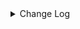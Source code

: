 <details><summary> Change Log </summary>

| Change | Commit | Version |
| --- | --- | --- |
|[Improve][Connector-V2] Random pick the starrocks fe address which can be connected (#8898)|https://github.com/apache/seatunnel/commit/bef76078f9| dev |
|[Feature][Connector-v2] Support multi starrocks source (#8789)|https://github.com/apache/seatunnel/commit/26b5529aaf| dev |
|[Fix][Connector-V2] Fix possible data loss in scenarios of request_tablet_size is less than the number of BUCKETS (#8768)|https://github.com/apache/seatunnel/commit/3c6f216135| dev |
|[Fix][Connector-V2]Fix Descriptions for CUSTOM_SQL in Connector (#8778)|https://github.com/apache/seatunnel/commit/96b610eb7e| dev |
|[Improve] restruct connector common options (#8634)|https://github.com/apache/seatunnel/commit/f3499a6eeb| dev |
|[improve] add StarRocks options (#8639)|https://github.com/apache/seatunnel/commit/da8d9cbd35| dev |
|[Fix][Connector-V2] fix starRocks automatically creates tables with comment (#8568)|https://github.com/apache/seatunnel/commit/c4cb1fc4a3| dev |
|[Fix][Connector-V2] Fixed adding table comments (#8514)|https://github.com/apache/seatunnel/commit/edca75b0d6| dev |
|[Feature][Connector-V2] Starrocks implements multi table sink (#8467)|https://github.com/apache/seatunnel/commit/55eebfa8af|2.3.9|
|[Improve][Connector-V2] Add pre-check starrocks version before exeucte alter table field name (#8237)|https://github.com/apache/seatunnel/commit/c24e3b12ba|2.3.9|
|[Fix][Connector-starrocks] Fix drop column bug for starrocks (#8216)|https://github.com/apache/seatunnel/commit/082814da1f|2.3.9|
|[Feature][Core] Support read arrow data (#8137)|https://github.com/apache/seatunnel/commit/4710ea0f8d|2.3.9|
|[Feature][Clickhouse] Support sink savemode  (#8086)|https://github.com/apache/seatunnel/commit/e6f92fd79b|2.3.9|
|[Feature][Connector-V2] StarRocks-sink support schema evolution (#8082)|https://github.com/apache/seatunnel/commit/d33b0da8ab|2.3.9|
|[Improve][dist]add shade check rule (#8136)|https://github.com/apache/seatunnel/commit/51ef800016|2.3.9|
|[Improve][Connector-V2] Add doris/starrocks create table with comment (#7847)|https://github.com/apache/seatunnel/commit/207b8c16fd|2.3.9|
|[Feature][Restapi] Allow metrics information to be associated to logical plan nodes (#7786)|https://github.com/apache/seatunnel/commit/6b7c53d03c|2.3.9|
|[Improve][API] Move catalog open to SaveModeHandler (#7439)|https://github.com/apache/seatunnel/commit/8c2c5c79a1|2.3.8|
|[Improve][Connector-V2] Reuse connection in StarRocksCatalog (#7342)|https://github.com/apache/seatunnel/commit/8ee129d20f|2.3.8|
|[Improve][Connector-V2] Remove system table limit (#7391)|https://github.com/apache/seatunnel/commit/adf888e008|2.3.8|
|[Improve][Connector-V2] Close all ResultSet after used (#7389)|https://github.com/apache/seatunnel/commit/853e973212|2.3.8|
|[Feature][Core] Support using upstream table placeholders in sink options and auto replacement (#7131)|https://github.com/apache/seatunnel/commit/c4ca74122c|2.3.6|
|[Fix][Connector-V2] Fix starrocks Content-Length header already present error (#7034)|https://github.com/apache/seatunnel/commit/a485a74eff|2.3.6|
|[Feature][Connector-V2]Support StarRocks Fe Node HA|https://github.com/apache/seatunnel/commit/9c36c45819|2.3.6|
|[Fix][Connector-v2] Fix the sql statement error of create table for doris and starrocks (#6679)|https://github.com/apache/seatunnel/commit/88263cd69f|2.3.6|
|[Fix][StarRocks] Fix NPE when upstream catalogtable table path only have table name part (#6540)|https://github.com/apache/seatunnel/commit/5795b265cc|2.3.5|
|[Fix][Connector-V2] Fixed doris/starrocks create table sql parse error (#6580)|https://github.com/apache/seatunnel/commit/f2ed1fbde0|2.3.5|
|[Fix][Connector-V2] Fix connector support SPI but without no args constructor (#6551)|https://github.com/apache/seatunnel/commit/5f3c9c36a5|2.3.5|
|[Improve] Add SaveMode log of process detail (#6375)|https://github.com/apache/seatunnel/commit/b0d70ce224|2.3.5|
|[Improve][Connector-V2] Support TableSourceFactory on StarRocks (#6498)|https://github.com/apache/seatunnel/commit/aded56299c|2.3.5|
|[Improve] StarRocksSourceReader  use the existing client  (#6480)|https://github.com/apache/seatunnel/commit/1a02c571a9|2.3.5|
|[Improve][API] Unify type system api(data &amp; type) (#5872)|https://github.com/apache/seatunnel/commit/b38c7edcc9|2.3.5|
|[Feature][Connector] add starrocks save_mode (#6029)|https://github.com/apache/seatunnel/commit/66b0f1e1d2|2.3.4|
|[Feature] Add unsupported datatype check for all catalog (#5890)|https://github.com/apache/seatunnel/commit/b9791285a0|2.3.4|
|[Improve] StarRocks support create table template with unique key (#5905)|https://github.com/apache/seatunnel/commit/25b01125e4|2.3.4|
|[Improve][StarRocksSink] add http socket timeout. (#5918)|https://github.com/apache/seatunnel/commit/febdb262b6|2.3.4|
|[Improve] Support create varchar field type in StarRocks (#5911)|https://github.com/apache/seatunnel/commit/6025895167|2.3.4|
|[Improve]Change System.out.println to log output. (#5912)|https://github.com/apache/seatunnel/commit/bbedb07a9c|2.3.4|
|[Improve][Common] Introduce new error define rule (#5793)|https://github.com/apache/seatunnel/commit/9d1b2582b2|2.3.4|
|[Improve] Remove use `SeaTunnelSink::getConsumedType` method and mark it as deprecated (#5755)|https://github.com/apache/seatunnel/commit/8de7408100|2.3.4|
|[Improve][Connector] Add field name to `DataTypeConvertor` to improve error message (#5782)|https://github.com/apache/seatunnel/commit/ab60790f0d|2.3.4|
|[feature][connector-jdbc]Add Save Mode function and Connector-JDBC (MySQL) connector has been realized (#5663)|https://github.com/apache/seatunnel/commit/eff17ccbe5|2.3.4|
|[Improve] Add default implement for `SeaTunnelSink::setTypeInfo` (#5682)|https://github.com/apache/seatunnel/commit/86cba87450|2.3.4|
|Support config column/primaryKey/constraintKey in schema (#5564)|https://github.com/apache/seatunnel/commit/eac76b4e50|2.3.4|
|[Improve] Refactor CatalogTable and add `SeaTunnelSource::getProducedCatalogTables` (#5562)|https://github.com/apache/seatunnel/commit/41173357f8|2.3.4|
|[Hotfix][Connector-V2][StarRocks] fix starrocks template sql parser #5071 (#5332)|https://github.com/apache/seatunnel/commit/23d79b0d17|2.3.4|
|[Improve] [Connector-V2] Remove scheduler in StarRocks sink (#5269)|https://github.com/apache/seatunnel/commit/cb7b794914|2.3.4|
|[Improve][CheckStyle] Remove useless &#x27;SuppressWarnings&#x27; annotation of checkstyle. (#5260)|https://github.com/apache/seatunnel/commit/51c0d709ba|2.3.4|
|[Hotfix] Fix com.google.common.base.Preconditions to seatunnel shade one (#5284)|https://github.com/apache/seatunnel/commit/ed5eadcf73|2.3.3|
|Fix StarRocksJsonSerializer will transform array/map/row to string (#5281)|https://github.com/apache/seatunnel/commit/f941953774|2.3.3|
|[Improve] Improve savemode api (#4767)|https://github.com/apache/seatunnel/commit/4acd370d48|2.3.3|
|[Improve] [Connector-V2] Improve StarRocks Auto Create Table To Support Use Primary Key Template In Field (#4487)|https://github.com/apache/seatunnel/commit/e601cd4c37|2.3.2|
|Revert &quot;[Improve][Catalog] refactor catalog (#4540)&quot; (#4628)|https://github.com/apache/seatunnel/commit/2d1933195d|2.3.2|
|[hotfix][starrocks] fix error on get starrocks source typeInfo (#4619)|https://github.com/apache/seatunnel/commit/f7b094f9eb|2.3.2|
|[Improve][Catalog] refactor catalog (#4540)|https://github.com/apache/seatunnel/commit/b0a701cb83|2.3.2|
|[Improve] [Connector-V2] Throw StarRocks Serialize Error To Client (#4484)|https://github.com/apache/seatunnel/commit/e2c107323b|2.3.2|
|[Improve] [Connector-V2] Improve StarRocks Serialize Error Message (#4458)|https://github.com/apache/seatunnel/commit/465e75cbf5|2.3.2|
|[Hotfix][Zeta] Adapt StarRocks With Multi-Table And Single-Table Mode (#4324)|https://github.com/apache/seatunnel/commit/c11c171d36|2.3.1|
|[improve][zeta] fix zeta bugs|https://github.com/apache/seatunnel/commit/3a82e8b39f|2.3.1|
|[Improve] [Zeta] Improve Client Job Info Message|https://github.com/apache/seatunnel/commit/56febf0118|2.3.1|
|[Fix] [Connector-V2] Fix StarRocksSink Without Format Field In Header|https://github.com/apache/seatunnel/commit/463ae6437e|2.3.1|
|[Improve] Support StarRocksCatalog Use JDBC URL With Custom Suffix|https://github.com/apache/seatunnel/commit/d00ced6ecd|2.3.1|
|[Improve] Support MySqlCatalog Use JDBC URL With Custom Suffix|https://github.com/apache/seatunnel/commit/210d0ff1f8|2.3.1|
|[Improve] Change StarRocks Sink Default Format To Json|https://github.com/apache/seatunnel/commit/8703357830|2.3.1|
|[Fix] Fix StarRocks Default Url Can&#x27;t Use|https://github.com/apache/seatunnel/commit/67c45d353a|2.3.1|
|[hotfix] fixed schema options import error|https://github.com/apache/seatunnel/commit/656805f2df|2.3.1|
|[chore] Code format with spotless plugin.|https://github.com/apache/seatunnel/commit/291214ad6f|2.3.1|
|Merge branch &#x27;dev&#x27; into merge/cdc|https://github.com/apache/seatunnel/commit/4324ee1912|2.3.1|
|[Improve][Project] Code format with spotless plugin.|https://github.com/apache/seatunnel/commit/423b583038|2.3.1|
|[Fix] Fix StarRocks Default Url Can&#x27;t Use (#4229)|https://github.com/apache/seatunnel/commit/ed74d11090|2.3.1|
|[Bug] Remove StarRocks Auto Creat Table Default Value (#4220)|https://github.com/apache/seatunnel/commit/80b5cd40ae|2.3.1|
|[Feature] Add SaveMode For StarRocks (#4217)|https://github.com/apache/seatunnel/commit/0674f10a53|2.3.1|
|[Improve] Improve StarRocks Catalog Base Url (#4215)|https://github.com/apache/seatunnel/commit/6632a40473|2.3.1|
|[Improve] Improve StarRocks Sink Config (#4212)|https://github.com/apache/seatunnel/commit/8d5712c1db|2.3.1|
|[Hotfix][Zeta] keep deleteCheckpoint method synchronized (#4209)|https://github.com/apache/seatunnel/commit/061f9b5872|2.3.1|
|[Improve] Improve StarRocks Auto Create Table (#4208)|https://github.com/apache/seatunnel/commit/bc9cd6bf69|2.3.1|
|[hotfix][zeta] fix zeta multi-table parser error (#4193)|https://github.com/apache/seatunnel/commit/98f2ad0c19|2.3.1|
|[feature][starrocks] add StarRocks factories (#4191)|https://github.com/apache/seatunnel/commit/c485d887ec|2.3.1|
|[Feature] Change StarRocks CreatTable Template (#4184)|https://github.com/apache/seatunnel/commit/4cf07f3beb|2.3.1|
|[Feature][Connector-V2] StarRocks source connector (#3679)|https://github.com/apache/seatunnel/commit/9681173b10|2.3.1|
|[Improve] [Connector-V2] [StarRocks] Starrocks Support Auto Create Table (#4177)|https://github.com/apache/seatunnel/commit/7e0008e6fb|2.3.1|
|[Improve][build] Give the maven module a human readable name (#4114)|https://github.com/apache/seatunnel/commit/d7cd601051|2.3.1|
|[Improve][Project] Code format with spotless plugin. (#4101)|https://github.com/apache/seatunnel/commit/a2ab166561|2.3.1|
|[Feature][Connector-v2][StarRocks] Support write cdc changelog event(INSERT/UPDATE/DELETE) (#3865)|https://github.com/apache/seatunnel/commit/8e3d158c03|2.3.1|
|[Improve] [Connector-V2] Change Connector Custom Config Prefix To Map (#3719)|https://github.com/apache/seatunnel/commit/ef1b8b1bb5|2.3.1|
|[Improve][Connector-V2][StarRocks] Unified exception for StarRocks source and sink (#3593)|https://github.com/apache/seatunnel/commit/612d0297a0|2.3.0|
|[Improve][Connector-V2][StarRocks] Delete the Mapper may not be used (#3579)|https://github.com/apache/seatunnel/commit/1e868ecf28|2.3.0|
|[Hotfix][OptionRule] Fix option rule about all connectors (#3592)|https://github.com/apache/seatunnel/commit/226dc6a119|2.3.0|
|[Improve][Connector-V2][StarRocks]Add StarRocks connector option rules (#3402)|https://github.com/apache/seatunnel/commit/5d187f69b7|2.3.0|
|[Bugfix][Connector-V2][StarRocks]Fix StarRocks StreamLoad retry bug and fix doc (#3406)|https://github.com/apache/seatunnel/commit/071f9aa055|2.3.0|
|[Feature][Connector-V2] Starrocks sink connector (#3164)|https://github.com/apache/seatunnel/commit/3e6caf7053|2.3.0|

</details>
